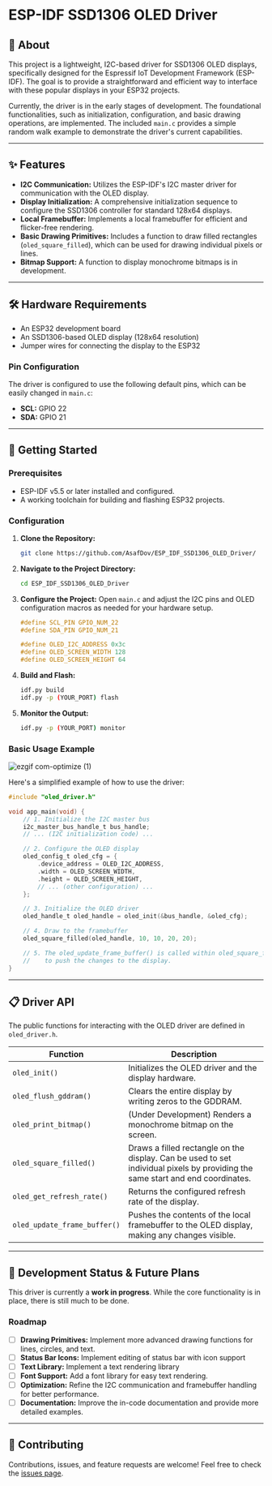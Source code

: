 # ESP-IDF SSD1306 OLED Driver

## 📖 About

This project is a lightweight, I2C-based driver for SSD1306 OLED displays, specifically designed for the Espressif IoT Development Framework (ESP-IDF). The goal is to provide a straightforward and efficient way to interface with these popular displays in your ESP32 projects.

Currently, the driver is in the early stages of development. The foundational functionalities, such as initialization, configuration, and basic drawing operations, are implemented. The included `main.c` provides a simple random walk example to demonstrate the driver's current capabilities.

-----

## ✨ Features

  * **I2C Communication:** Utilizes the ESP-IDF's I2C master driver for communication with the OLED display.
  * **Display Initialization:** A comprehensive initialization sequence to configure the SSD1306 controller for standard 128x64 displays.
  * **Local Framebuffer:** Implements a local framebuffer for efficient and flicker-free rendering.
  * **Basic Drawing Primitives:** Includes a function to draw filled rectangles (`oled_square_filled`), which can be used for drawing individual pixels or lines.
  * **Bitmap Support:** A function to display monochrome bitmaps is in development.

-----

## 🛠️ Hardware Requirements

  * An ESP32 development board
  * An SSD1306-based OLED display (128x64 resolution)
  * Jumper wires for connecting the display to the ESP32

### Pin Configuration

The driver is configured to use the following default pins, which can be easily changed in `main.c`:

  * **SCL:** GPIO 22
  * **SDA:** GPIO 21

-----

## 🚀 Getting Started

### Prerequisites

  * ESP-IDF v5.5 or later installed and configured.
  * A working toolchain for building and flashing ESP32 projects.

### Configuration

1.  **Clone the Repository:**
    ```bash
    git clone https://github.com/AsafDov/ESP_IDF_SSD1306_OLED_Driver/
    ```
2.  **Navigate to the Project Directory:**
    ```bash
    cd ESP_IDF_SSD1306_OLED_Driver
    ```
3.  **Configure the Project:**
    Open `main.c` and adjust the I2C pins and OLED configuration macros as needed for your hardware setup.
    ```c
    #define SCL_PIN GPIO_NUM_22
    #define SDA_PIN GPIO_NUM_21

    #define OLED_I2C_ADDRESS 0x3c
    #define OLED_SCREEN_WIDTH 128
    #define OLED_SCREEN_HEIGHT 64
    ```
4.  **Build and Flash:**
    ```bash
    idf.py build
    idf.py -p (YOUR_PORT) flash
    ```
5.  **Monitor the Output:**
    ```bash
    idf.py -p (YOUR_PORT) monitor
    ```

### Basic Usage Example
![ezgif com-optimize (1)](https://github.com/user-attachments/assets/4bd85a07-feb8-43f4-b65d-c78f8a4fa3af)

Here's a simplified example of how to use the driver:

```c
#include "oled_driver.h"

void app_main(void) {
    // 1. Initialize the I2C master bus
    i2c_master_bus_handle_t bus_handle;
    // ... (I2C initialization code) ...

    // 2. Configure the OLED display
    oled_config_t oled_cfg = {
        .device_address = OLED_I2C_ADDRESS,
        .width = OLED_SCREEN_WIDTH,
        .height = OLED_SCREEN_HEIGHT,
        // ... (other configuration) ...
    };

    // 3. Initialize the OLED driver
    oled_handle_t oled_handle = oled_init(&bus_handle, &oled_cfg);

    // 4. Draw to the framebuffer
    oled_square_filled(oled_handle, 10, 10, 20, 20);

    // 5. The oled_update_frame_buffer() is called within oled_square_filled()
    //    to push the changes to the display.
}
```

-----

## 📋 Driver API

The public functions for interacting with the OLED driver are defined in `oled_driver.h`.

| Function                       | Description                                                                                                                              |
| ------------------------------ | ---------------------------------------------------------------------------------------------------------------------------------------- |
| `oled_init()`                  | Initializes the OLED driver and the display hardware.                                                                                    |
| `oled_flush_gddram()`          | Clears the entire display by writing zeros to the GDDRAM.                                                                                |
| `oled_print_bitmap()`          | (Under Development) Renders a monochrome bitmap on the screen.                                                                           |
| `oled_square_filled()`         | Draws a filled rectangle on the display. Can be used to set individual pixels by providing the same start and end coordinates.             |
| `oled_get_refresh_rate()`      | Returns the configured refresh rate of the display.                                                                                      |
| `oled_update_frame_buffer()`   | Pushes the contents of the local framebuffer to the OLED display, making any changes visible.                                             |

-----

## 🚧 Development Status & Future Plans

This driver is currently a **work in progress**. While the core functionality is in place, there is still much to be done.

### Roadmap

  * [ ] **Drawing Primitives:** Implement more advanced drawing functions for lines, circles, and text.
  * [ ] **Status Bar Icons:** Implement editing of status bar with icon support
  * [ ] **Text Library:** Implement a text rendering library
  * [ ] **Font Support:** Add a font library for easy text rendering.
  * [ ] **Optimization:** Refine the I2C communication and framebuffer handling for better performance.
  * [ ] **Documentation:** Improve the in-code documentation and provide more detailed examples.

-----

## 🤝 Contributing

Contributions, issues, and feature requests are welcome\! Feel free to check the [issues page](https://www.google.com/search?q=https://github.com/your-username/your-repository/issues).
